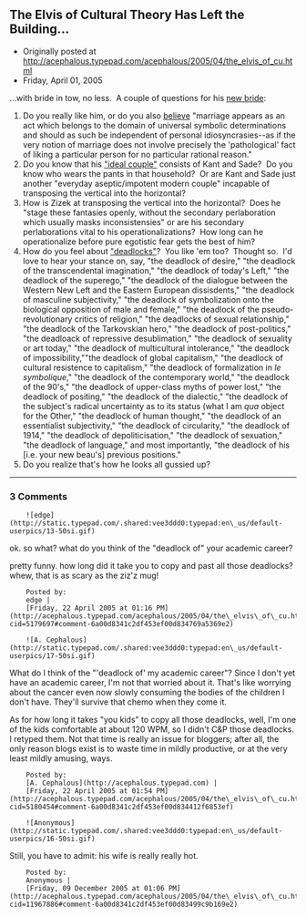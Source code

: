 ## The Elvis of Cultural Theory Has Left the Building...

 * Originally posted at http://acephalous.typepad.com/acephalous/2005/04/the_elvis_of_cu.html
 * Friday, April 01, 2005



...with bride in tow, no less.  A couple of questions for his [new bride](http://photos5.flickr.com/7324350\_7d53ee6e44\_o.jpg):

1.  Do you really like him, or do you also [believe](http://www.plexus.org/lacink/lacink11/zizek.html) "marriage appears as an act which belongs to the domain of universal symbolic determinations and should as such be independent of personal idiosyncrasies--as if the very notion of marriage does not involve precisely the 'pathological' fact of liking a particular person for no particular rational reason."
2.  Do you know that his ["ideal couple"](http://www.egs.edu/faculty/zizek/zizek-kant-and-sade-the-ideal-couple.html) consists of Kant and Sade?  Do you know who wears the pants in that household?  Or are Kant and Sade just another "everyday aseptic/impotent modern couple" incapable of transposing the vertical into the horizontal?
3.  How is Zizek at transposing the vertical into the horizontal?  Does he "stage these fantasies openly, without the secondary perlaboration which usually masks inconsistensies" or are his secondary perlaborations vital to his operationalizations?  How long can he operationalize before pure egotistic fear gets the best of him?
4.  How do you feel about ["deadlocks"](http://www.google.com/search?q=zizek+%!d(MISSING)eadlock+of%!&(MISSING)sourceid=mozilla-search&start=0&start=0&ie=utf-8&oe=utf-8&client=firefox-a&rls=org.mozilla:en-US:official)?  You like 'em too?  Thought so.  I'd love to hear your stance on, say, "the deadlock of desire," "the deadlock of the transcendental imagination," "the deadlock of today's Left," "the deadlock of the superego," "the deadlock of the dialogue between the Western New Left and the Eastern European dissisdents," "the deadlock of masculine subjectivity," "the deadlock of symbolization onto the biological opposition of male and female," "the deadlock of the pseudo-revolutionary critics of religion," "the deadlocks of sexual relationship," "the deadlock of the Tarkovskian hero," "the deadlock of post-politics," "the deadloack of repressive desublimation," "the deadlock of sexuality or art today," "the deadlock of multicultural intolerance," "the deadlock of impossibility,""the deadlock of global capitalism," "the deadlock of cultural resistence to capitalism," "the deadlock of formalization in _le symbolique_," "the deadlock of the contemporary world," "the deadlock of the 90's," "the deadlock of upper-class myths of power lost," "the deadlock of positing," "the deadlock of the dialectic," "the deadlock of the subject's radical uncertainty as to its status (what I am _qua_ object for the Other," "the deadlock of human thought," "the deadlock of an essentialist subjectivity," "the deadlock of circularity," "the deadlock of 1914," "the deadlock of depoliticisation," "the deadlock of sexuation," "the deadlock of language," and most importantly, "the deadlock of his [i.e. your new beau's] previous positions."
5.  Do you realize that's how he looks all gussied up?
		

* * *

### 3 Comments 

		

                
[]()

	

		![edge](http://static.typepad.com/.shared:vee3ddd0:typepad:en\_us/default-userpics/13-50si.gif)
	

	

		

ok. so what? what do you think of the "deadlock of" your academic career?  

pretty funny. how long did it take you to copy and past all those deadlocks? whew, that is as scary as the ziz'z mug!

	

		Posted by:
		edge |
		[Friday, 22 April 2005 at 01:16 PM](http://acephalous.typepad.com/acephalous/2005/04/the\_elvis\_of\_cu.html?cid=5179697#comment-6a00d8341c2df453ef00d834769a5369e2)

[]()

	

		![A. Cephalous](http://static.typepad.com/.shared:vee3ddd0:typepad:en\_us/default-userpics/17-50si.gif)
	

	

		

What do I think of the "'deadlock of' my academic career"?  Since I don't yet have an academic career,  I'm not that worried about it.  That's like worrying about the cancer even now slowly consuming the bodies of the children I don't have.  They'll survive that chemo when they come it.  

As for how long it takes "you kids" to copy all those deadlocks, well, I'm one of the kids comfortable at about 120 WPM, so I didn't C&P those deadlocks.  I retyped them.  Not that time is really an issue for bloggers; after all, the only reason blogs exist is to waste time in mildly productive, or at the very least mildly amusing, ways.

	

		Posted by:
		[A. Cephalous](http://acephalous.typepad.com) |
		[Friday, 22 April 2005 at 01:54 PM](http://acephalous.typepad.com/acephalous/2005/04/the\_elvis\_of\_cu.html?cid=5180454#comment-6a00d8341c2df453ef00d834412f6853ef)

[]()

	

		![Anonymous](http://static.typepad.com/.shared:vee3ddd0:typepad:en\_us/default-userpics/16-50si.gif)
	

	

		

Still, you have to admit: his wife is really really hot.

	

		Posted by:
		Anonymous |
		[Friday, 09 December 2005 at 01:06 PM](http://acephalous.typepad.com/acephalous/2005/04/the\_elvis\_of\_cu.html?cid=11967886#comment-6a00d8341c2df453ef00d83499c9b169e2)

		

        